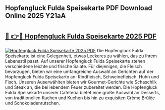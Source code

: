 ## Hopfengluck Fulda Speisekarte PDF Download Online 2025 Y21aA

# <h2><a href="http://gce296.nevu.top/?p=Hopfengluck+Fulda+Speisekarte">🔗 👉🔴 Hopfengluck Fulda Speisekarte 2025 PDF</a></h2>

[![Hopfengluck Fulda Speisekarte 2025 PDF](https://i.imgur.com/dBaPXMq.png)](http://gce296.nevu.top/?p=Hopfengluck+Fulda+Speisekarte)
Die Hopfengluck Fulda Speisekarte ist eine Gelegenheit, etwas Leckeres zu wählen, das zu Ihrem Lebensstil passt. Auf unserer Hopfengluck Fulda Speisekarte stehen verschiedene leichte und frische Salate. Für diejenigen, die Fleisch bevorzugen, bieten wir eine umfangreiche Auswahl an Gerichten auf der Hopfengluck Fulda Speisekarte an: Rindfleisch, Schweinefleisch, Huhn und Fisch. Unseren Auserwählten bieten wir Gourmet-Gerichte wie Schaschlik und Steak an, die bei lebendem Feuer zubereitet werden. Die Hopfengluck Fulda Speisekarte unserer Cafeteria bietet eine große Auswahl an Desserts, von traditionellen Kuchen und Kuchen bis hin zu exquisiten Crème Brûlée und Schokoladenrutschen.
